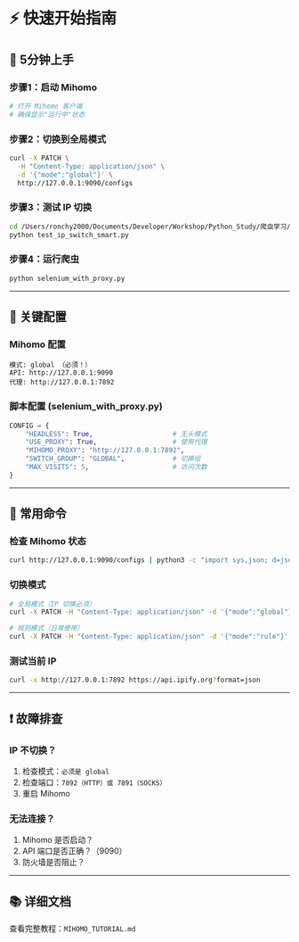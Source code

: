 # ⚡ 快速开始指南

## 🎯 5分钟上手

### 步骤1：启动 Mihomo
```bash
# 打开 Mihomo 客户端
# 确保显示"运行中"状态
```

### 步骤2：切换到全局模式
```bash
curl -X PATCH \
  -H "Content-Type: application/json" \
  -d '{"mode":"global"}' \
  http://127.0.0.1:9090/configs
```

### 步骤3：测试 IP 切换
```bash
cd /Users/ronchy2000/Documents/Developer/Workshop/Python_Study/爬虫学习/动态ip池
python test_ip_switch_smart.py
```

### 步骤4：运行爬虫
```bash
python selenium_with_proxy.py
```

---

## 📝 关键配置

### Mihomo 配置
```
模式: global （必须！）
API: http://127.0.0.1:9090
代理: http://127.0.0.1:7892
```

### 脚本配置 (selenium_with_proxy.py)
```python
CONFIG = {
    "HEADLESS": True,                    # 无头模式
    "USE_PROXY": True,                   # 使用代理
    "MIHOMO_PROXY": "http://127.0.0.1:7892",
    "SWITCH_GROUP": "GLOBAL",            # 切换组
    "MAX_VISITS": 5,                     # 访问次数
}
```

---

## 🔧 常用命令

### 检查 Mihomo 状态
```bash
curl http://127.0.0.1:9090/configs | python3 -c "import sys,json; d=json.load(sys.stdin); print(f'模式: {d[\"mode\"]}\n端口: {d[\"port\"]}')"
```

### 切换模式
```bash
# 全局模式（IP 切换必须）
curl -X PATCH -H "Content-Type: application/json" -d '{"mode":"global"}' http://127.0.0.1:9090/configs

# 规则模式（日常使用）
curl -X PATCH -H "Content-Type: application/json" -d '{"mode":"rule"}' http://127.0.0.1:9090/configs
```

### 测试当前 IP
```bash
curl -x http://127.0.0.1:7892 https://api.ipify.org?format=json
```

---

## ❗ 故障排查

### IP 不切换？
1. 检查模式：`必须是 global`
2. 检查端口：`7892（HTTP）或 7891（SOCKS）`
3. 重启 Mihomo

### 无法连接？
1. Mihomo 是否启动？
2. API 端口是否正确？（9090）
3. 防火墙是否阻止？

---

## 📚 详细文档

查看完整教程：`MIHOMO_TUTORIAL.md`

